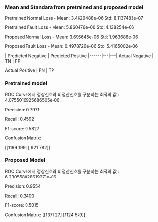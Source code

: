 ### Mean and Standara from pretrained and proposed model
Pretrained Normal Loss - Mean:  3.4629488e-06  Std:  8.1137483e-07

Pretrained Fault Loss - Mean:  5.860476e-06  Std:  4.138254e-06

Proposed Normal Loss - Mean:  3.696645e-06  Std:  1.963688e-06

Proposed Fault Loss - Mean:  6.4978726e-06  Std:  5.4165002e-06


| Predicted Negative  |  Predicted Positive
|------|---|---|
Actual Negative   |      TN            |         FP

Actual Positive   |      FN            |         TP


### Pretrained model
ROC Curve에서 정상신호와 비정산신호를 구분하는 최적의 값 : 4.0755016925686505e-06

Precision: 0.7971

Recall: 0.4592

F1-score: 0.5827

Confusion Matrix:

[[1199  199]
 [ 921  782]]

### Proposed Model
ROC Curve에서 정상신호와 비정산신호를 구분하는 최적의 값 : 6.230558028619271e-06

Precision: 0.9554

Recall: 0.3400

F1-score: 0.5015

Confusion Matrix:
[[1371   27]
 [1124  579]]
